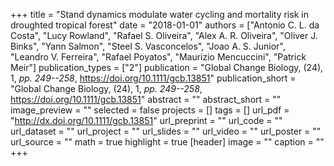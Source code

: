 +++
title = "Stand dynamics modulate water cycling and mortality risk in droughted tropical forest"
date = "2018-01-01"
authors = ["Antonio C. L. da Costa", "Lucy Rowland", "Rafael S. Oliveira", "Alex A. R. Oliveira", "Oliver J. Binks", "Yann Salmon", "Steel S. Vasconcelos", "Joao A. S. Junior", "Leandro V. Ferreira", "Rafael Poyatos", "Maurizio Mencuccini", "Patrick Meir"]
publication_types = ["2"]
publication = "Global Change Biology, (24), 1, _pp. 249--258_, https://doi.org/10.1111/gcb.13851"
publication_short = "Global Change Biology, (24), 1, _pp. 249--258_, https://doi.org/10.1111/gcb.13851"
abstract = ""
abstract_short = ""
image_preview = ""
selected = false
projects = []
tags = []
url_pdf = "http://dx.doi.org/10.1111/gcb.13851"
url_preprint = ""
url_code = ""
url_dataset = ""
url_project = ""
url_slides = ""
url_video = ""
url_poster = ""
url_source = ""
math = true
highlight = true
[header]
image = ""
caption = ""
+++

